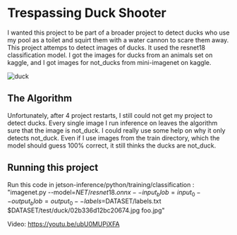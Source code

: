 # Trespassing Duck Shooter

I wanted this project to be part of a broader project to detect ducks who use my pool as a toilet and squirt them with a water cannon to scare them away. This project attemps to detect images of ducks. It used the resnet18 classification model. I got the images for ducks from an animals set on kaggle, and I got images for not_ducks from mini-imagenet on kaggle.

![duck](https://github.com/TacoDoge1/TrespassingDuckShooterRoughDraft/assets/142443743/f3464960-d0a6-4b14-89cf-10e3958cd975)

## The Algorithm

Unfortunately, after 4 project restarts, I still could not get my project to detect ducks. Every single image I run inference on leaves the algorithm sure that the image is not_duck. I could really use some help on why it only detects not_duck. Even if I use images from the train directory, which the model should guess 100% correct, it still thinks the ducks are not_duck.

## Running this project

Run this code in jetson-inference/python/training/classification : "imagenet.py --model=$NET/resnet18.onnx --input_blob=input_0 --output_blob=output_0 --labels=$DATASET/labels.txt $DATASET/test/duck/02b336d12bc20674.jpg foo.jpg"

Video: https://youtu.be/ubU0MUPjXFA
